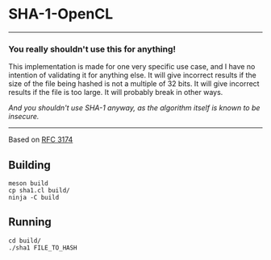 # SHA-1-OpenCL

-----

### You really shouldn't use this for anything!

This implementation is made for one very specific use case, and I have no intention of validating it for anything else. It will give incorrect results if the size of the file being hashed is not a multiple of 32 bits. It will give incorrect results if the file is too large. It will probably break in other ways.

*And you shouldn't use SHA-1 anyway, as the algorithm itself is known to be insecure.*

-----

Based on [RFC 3174](https://tools.ietf.org/html/rfc3174)

## Building

```
meson build
cp sha1.cl build/
ninja -C build
```

## Running

```
cd build/
./sha1 FILE_TO_HASH
```
